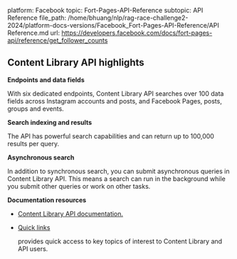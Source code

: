 platform: Facebook
topic: Fort-Pages-API-Reference
subtopic: API Reference
file_path: /home/bhuang/nlp/rag-race-challenge2-2024/platform-docs-versions/Facebook_Fort-Pages-API-Reference/API Reference.md
url: https://developers.facebook.com/docs/fort-pages-api/reference/get_follower_counts

## Content Library API highlights

**Endpoints and data fields**

With six dedicated endpoints, Content Library API searches over 100 data fields across Instagram accounts and posts, and Facebook Pages, posts, groups and events.

**Search indexing and results**

The API has powerful search capabilities and can return up to 100,000 results per query.

**Asynchronous search**

In addition to synchronous search, you can submit asynchronous queries in Content Library API. This means a search can run in the background while you submit other queries or work on other tasks.

**Documentation resources**

* [Content Library API documentation.](https://developers.facebook.com/docs/content-library-api)
    
* [Quick links](https://developers.facebook.com/docs/content-library-and-api/quick-links)
    
    provides quick access to key topics of interest to Content Library and API users.